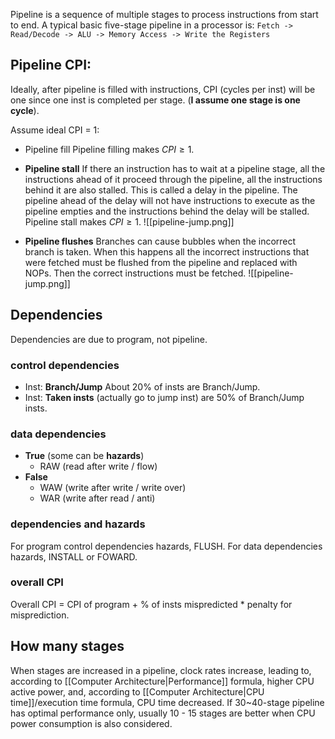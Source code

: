 Pipeline is a sequence of multiple stages to process instructions from start to end. A typical basic five-stage pipeline in a processor is:
`Fetch -> Read/Decode -> ALU -> Memory Access -> Write the Registers`

## Pipeline CPI:
Ideally, after pipeline is filled with instructions, CPI (cycles per inst) will be one since one inst is completed per stage. (**I assume one stage is one cycle**).

Assume ideal CPI = 1:
- Pipeline fill
Pipeline filling makes $CPI\geq1$.

- **Pipeline stall**
If there an instruction has to wait at a pipeline stage, all the instructions ahead of it proceed through the pipeline, all the instructions behind it are also stalled. This is called a delay in the pipeline. The pipeline ahead of the delay will not have instructions to execute as the pipeline empties and the instructions behind the delay will be stalled. Pipeline stall makes $CPI\geq1$.
![[pipeline-jump.png]]

- **Pipeline flushes**
Branches can cause bubbles when the incorrect branch is taken. When this happens all the incorrect instructions that were fetched must be flushed from the pipeline and replaced with NOPs. Then the correct instructions must be fetched.
![[pipeline-jump.png]]

## Dependencies
Dependencies are due to program, not pipeline.
### control dependencies
- Inst: **Branch/Jump**
About 20% of insts are Branch/Jump.
- Inst: **Taken insts** (actually go to jump inst) are 50% of Branch/Jump insts.

### data dependencies
- **True** (some can be **hazards**)
	- RAW (read after write / flow)
- **False**
	- WAW (write after write / write over)
	- WAR (write after read / anti)

### dependencies and hazards
For program control dependencies hazards, FLUSH.
For data dependencies hazards, INSTALL or FOWARD.

### overall CPI
Overall CPI = CPI of program + % of insts mispredicted * penalty for misprediction.

## How many stages
When stages are increased in a pipeline, clock rates increase, leading to, according to [[Computer Architecture|Performance]] formula, higher CPU active power, and, according to [[Computer Architecture|CPU time]]/execution time formula, CPU time decreased. If 30~40-stage pipeline has optimal performance only, usually 10 - 15 stages are better when CPU power consumption is also considered.